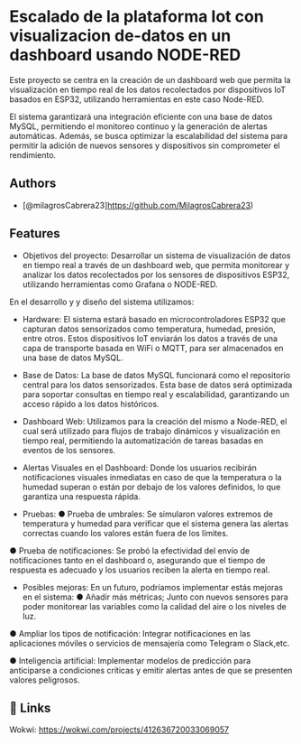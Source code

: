 
# Escalado de la plataforma Iot con visualizacion de-datos en un dashboard usando NODE-RED


 Este proyecto se centra en la creación de un dashboard web que permita la visualización en tiempo real de
los datos recolectados por dispositivos IoT basados en ESP32, utilizando herramientas en este caso Node-RED.

El sistema garantizará una integración eficiente con una base de datos
MySQL, permitiendo el monitoreo continuo y la generación de alertas
automáticas. Además, se busca optimizar la escalabilidad del sistema para
permitir la adición de nuevos sensores y dispositivos sin comprometer el
rendimiento.



## Authors

- [@milagrosCabrera23]https://github.com/MilagrosCabrera23)


## Features

- Objetivos del proyecto:
Desarrollar un sistema de visualización de datos en tiempo real a través de un
dashboard web, que permita monitorear y analizar los datos recolectados por
los sensores de dispositivos ESP32, utilizando herramientas como Grafana o
NODE-RED.

En el desarrollo y  y diseño del sistema utilizamos: 

- Hardware: El sistema estará basado en microcontroladores ESP32 que capturan datos sensorizados como temperatura, humedad, presión, entre otros. Estos dispositivos IoT enviarán los datos a través de una capa de transporte basada en WiFi o MQTT, para ser almacenados en una base de datos MySQL.

- Base de Datos: La base de datos MySQL funcionará como el repositorio central para los datos sensorizados. Esta base de datos será optimizada para soportar consultas en tiempo real y escalabilidad, garantizando un acceso rápido a los datos históricos.

- Dashboard Web: Utilizamos para la creación del mismo a Node-RED, el cual será utilizado para flujos de trabajo dinámicos y visualización en tiempo
real, permitiendo la automatización de tareas basadas en eventos de los sensores.

- Alertas Visuales en el Dashboard: Donde los usuarios recibirán notificaciones visuales
inmediatas en caso de que la temperatura o la humedad superan o están por debajo de los valores definidos, lo que garantiza una respuesta rápida.

- Pruebas: 
● Prueba de umbrales: Se simularon valores extremos de temperatura y humedad para verificar que el sistema genera las alertas correctas cuando los valores están fuera de los límites.

● Prueba de notificaciones: Se probó la efectividad del envío de notificaciones tanto en el dashboard o, asegurando que el tiempo de respuesta es adecuado y los usuarios reciben la alerta en tiempo real.

- Posibles mejoras:
En un futuro, podríamos implementar estás mejoras en el sistema:
● Añadir más métricas; Junto con nuevos sensores para poder monitorear las variables como la calidad del aire o los niveles de luz.

● Ampliar los tipos de notificación: Integrar notificaciones en las aplicaciones móviles o servicios de mensajería como Telegram o Slack,etc.

● Inteligencia artificial: Implementar modelos de predicción para anticiparse a condiciones críticas y emitir alertas antes de que se presenten valores peligrosos.
## 🔗 Links
Wokwi: https://wokwi.com/projects/412636720033069057 


